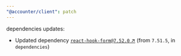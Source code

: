 ```yaml
---
"@accounter/client": patch
---
```

dependencies updates:
  - Updated dependency [`react-hook-form@7.52.0` ↗︎](https://www.npmjs.com/package/react-hook-form/v/7.52.0) (from `7.51.5`, in `dependencies`)
